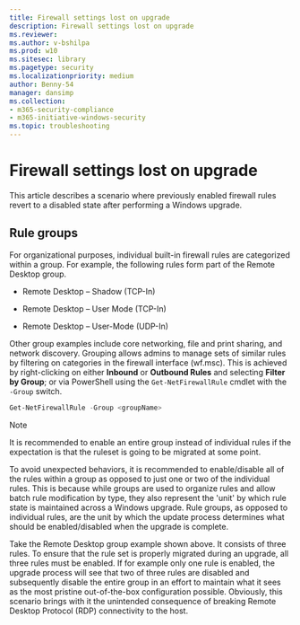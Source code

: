 ```yaml
---
title: Firewall settings lost on upgrade
description: Firewall settings lost on upgrade
ms.reviewer: 
ms.author: v-bshilpa
ms.prod: w10
ms.sitesec: library
ms.pagetype: security
ms.localizationpriority: medium
author: Benny-54
manager: dansimp
ms.collection: 
- m365-security-compliance
- m365-initiative-windows-security
ms.topic: troubleshooting
---
```


# Firewall settings lost on upgrade

This article describes a scenario where previously enabled firewall rules revert to a disabled state after performing a Windows upgrade.

## Rule groups

For organizational purposes, individual built-in firewall rules are categorized within a group. For example, the following rules form part of the Remote Desktop group.

- Remote Desktop – Shadow (TCP-In)

- Remote Desktop – User Mode (TCP-In)

- Remote Desktop – User-Mode (UDP-In)

Other group examples include core networking, file and print sharing, and network discovery. Grouping allows admins to manage sets of similar rules by filtering on categories in the firewall interface (wf.msc). This is achieved by right-clicking on either **Inbound** or **Outbound Rules** and selecting **Filter by Group**; or via PowerShell using the `Get-NetFirewallRule` cmdlet with the `-Group` switch.

```Powershell
Get-NetFirewallRule -Group <groupName>
```

> [!NOTE] 
> It is recommended to enable an entire group instead of individual rules if the expectation is that the ruleset is going to be migrated at some point.

To avoid unexpected behaviors, it is recommended to enable/disable all of the rules within a group as opposed to just one or two of the individual rules. This is because while groups are used to organize rules and allow batch rule modification by type, they also represent the 'unit' by which rule state is maintained across a Windows upgrade. Rule groups, as opposed to individual rules, are the unit by which the update process determines what should be enabled/disabled when the upgrade is complete.

Take the Remote Desktop group example shown above. It consists of three rules. To ensure that the rule set is properly migrated during an upgrade, all three rules must be enabled. If for example only one rule is enabled, the upgrade process will see that two of three rules are disabled and subsequently disable the entire group in an effort to maintain what it sees as the most pristine out-of-the-box configuration possible. Obviously, this scenario brings with it the unintended consequence of breaking Remote Desktop Protocol (RDP) connectivity to the host.
